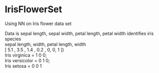 # IrisFlowerSet
Using NN on Iris flower data set<br> 

Data is sepal length, sepal width, petal length, petal width identifies iris species<br>
  sepal length, width, petal length, width<br>
[ 5.1         , 3.5  , 1.4         , 0.2  , 0, 0, 1 ])<br>
 Iris virginica  = 1 0 0;<br>
 Iris versicolor = 0 1 0;<br>
 Iris setosa     = 0 0 1 <br>
